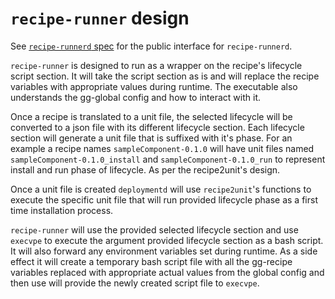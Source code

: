 # `recipe-runner` design

See [`recipe-runnerd` spec](../../spec/executable/recipe-runner.md) for the
public interface for `recipe-runnerd`.

`recipe-runner` is designed to run as a wrapper on the recipe's lifecycle script
section. It will take the script section as is and will replace the recipe
variables with appropriate values during runtime. The executable also
understands the gg-global config and how to interact with it.

Once a recipe is translated to a unit file, the selected lifecycle will be
converted to a json file with its different lifecycle section. Each lifecycle
section will generate a unit file that is suffixed with it's phase. For an
example a recipe names `sampleComponent-0.1.0` will have unit files named
`sampleComponent-0.1.0_install` and `sampleComponent-0.1.0_run` to represent
install and run phase of lifecycle. As per the recipe2unit's design.

Once a unit file is created `deploymentd` will use `recipe2unit`'s functions to
execute the specific unit file that will run provided lifecycle phase as a first
time installation process.

`recipe-runner` will use the provided selected lifecycle section and use
`execvpe` to execute the argument provided lifecycle section as a bash script.
It will also forward any environment variables set during runtime. As a side effect it will create a temporary bash script
file with all the gg-recipe variables replaced with appropriate actual values from the global config and then use will provide the newly created script file to `execvpe`. 
